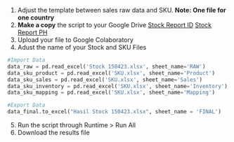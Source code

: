 1. Adjust the template between sales raw data and SKU. **Note: One file for one country**
2. **Make a copy** the script to your Google Drive [Stock Report ID](https://colab.research.google.com/drive/1FV-2CGmtSYcRHD3vKf9NyKClNxhlSz0K?usp=sharing) [Stock Report PH](https://colab.research.google.com/drive/1NiRHM1rcqM_QdPJhpwt_dOepj7ENXmOq?usp=sharing)
3. Upload your file to Google Colaboratory
4. Adust the name of your Stock and SKU Files
```python
#Import Data
data_raw = pd.read_excel('Stock 150423.xlsx', sheet_name='RAW')
data_sku_product = pd.read_excel('SKU.xlsx', sheet_name='Product')
data_sku_sales = pd.read_excel('SKU.xlsx', sheet_name='Sales')
data_sku_inventory = pd.read_excel('SKU.xlsx', sheet_name='Inventory')
data_sku_mapping = pd.read_excel('SKU.xlsx', sheet_name='Mapping')

#Export Data
data_final.to_excel("Hasil Stock 150423.xlsx", sheet_name = 'FINAL')
```
5. Run the script through Runtime > Run All
6. Download the results file

